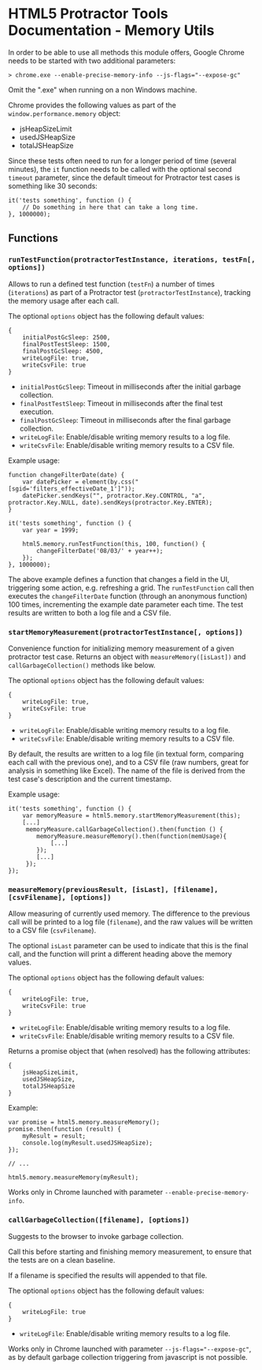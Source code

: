 # HTML5 Protractor Tools Documentation - Memory Utils

In order to be able to use all methods this module offers, Google Chrome needs to be started with two additional parameters:

```
> chrome.exe --enable-precise-memory-info --js-flags="--expose-gc"
```

Omit the ".exe" when running on a non Windows machine.

Chrome provides the following values as part of the `window.performance.memory` object:

* jsHeapSizeLimit
* usedJSHeapSize
* totalJSHeapSize

Since these tests often need to run for a longer period of time (several minutes), the `it` function needs to be called with the optional second `timeout` parameter, since the default timeout for Protractor test cases is something like 30 seconds:

```
it('tests something', function () {
    // Do something in here that can take a long time.
}, 1000000);
```

## Functions

### `runTestFunction(protractorTestInstance, iterations, testFn[, options])`

Allows to run a defined test function (`testFn`) a number of times (`iterations`) as part of a Protractor test (`protractorTestInstance`), tracking the memory usage after each call.

The optional `options` object has the following default values:

```
{
    initialPostGcSleep: 2500,
    finalPostTestSleep: 1500,
    finalPostGcSleep: 4500,
    writeLogFile: true,
    writeCsvFile: true
}
```

* `initialPostGcSleep`: Timeout in milliseconds after the initial garbage collection.
* `finalPostTestSleep`: Timeout in milliseconds after the final test execution.
* `finalPostGcSleep`: Timeout in milliseconds after the final garbage collection.
* `writeLogFile`: Enable/disable writing memory results to a log file.
* `writeCsvFile`: Enable/disable writing memory results to a CSV file.

Example usage:

```
function changeFilterDate(date) {
    var datePicker = element(by.css("[sgid='filters_effectiveDate_1']"));
    datePicker.sendKeys("", protractor.Key.CONTROL, "a", protractor.Key.NULL, date).sendKeys(protractor.Key.ENTER);
}

it('tests something', function () {
    var year = 1999;

    html5.memory.runTestFunction(this, 100, function() {
        changeFilterDate('08/03/' + year++);
    });
}, 1000000);
```

The above example defines a function that changes a field in the UI, triggering some action, e.g. refreshing a grid. The `runTestFunction` call then executes the `changeFilterDate` function (through an anonymous function) 100 times, incrementing the example date parameter each time. The test results are written to both a log file and a CSV file.

### `startMemoryMeasurement(protractorTestInstance[, options])`

Convenience function for initializing memory measurement of a given protractor test case. Returns an object with `measureMemory([isLast])` and `callGarbageCollection()` methods like below.

The optional `options` object has the following default values:

```
{
    writeLogFile: true,
    writeCsvFile: true
}
```

* `writeLogFile`: Enable/disable writing memory results to a log file.
* `writeCsvFile`: Enable/disable writing memory results to a CSV file.

By default, the results are written to a log file (in textual form, comparing each call with the previous one), and to a CSV file (raw numbers, great for analysis in something like Excel). The name of the file is derived from the test case's description and the current timestamp.

Example usage:

```
it('tests something', function () {
    var memoryMeasure = html5.memory.startMemoryMeasurement(this);
    [...]
     memoryMeasure.callGarbageCollection().then(function () {
        memoryMeasure.measureMemory().then(function(memUsage){
            [...]
        });
        [...]
     });
});
```

### `measureMemory(previousResult, [isLast], [filename], [csvFilename], [options])`

Allow measuring of currently used memory. The difference to the previous call will be printed to a log file (`filename`), and the raw values will be written to a CSV file (`csvFilename`).

The optional `isLast` parameter can be used to indicate that this is the final call, and the function will print a different heading above the memory values.

The optional `options` object has the following default values:

```
{
    writeLogFile: true,
    writeCsvFile: true
}
```

* `writeLogFile`: Enable/disable writing memory results to a log file.
* `writeCsvFile`: Enable/disable writing memory results to a CSV file.

Returns a promise object that (when resolved) has the following attributes:

```
{
    jsHeapSizeLimit,
    usedJSHeapSize,
    totalJSHeapSize
}
```

Example:

```
var promise = html5.memory.measureMemory();
promise.then(function (result) {
    myResult = result;
    console.log(myResult.usedJSHeapSize);
});

// ...

html5.memory.measureMemory(myResult);
```

Works only in Chrome launched with parameter `--enable-precise-memory-info`.


### `callGarbageCollection([filename], [options])`

Suggests to the browser to invoke garbage collection.

Call this before starting and finishing memory measurement, to ensure that the tests are on a clean baseline.

If a filename is specified the results will appended to that file.

The optional `options` object has the following default values:

```
{
    writeLogFile: true
}
```

* `writeLogFile`: Enable/disable writing memory results to a log file.

Works only in Chrome launched with parameter `--js-flags="--expose-gc"`, as by default garbage collection triggering from javascript is not possible.
